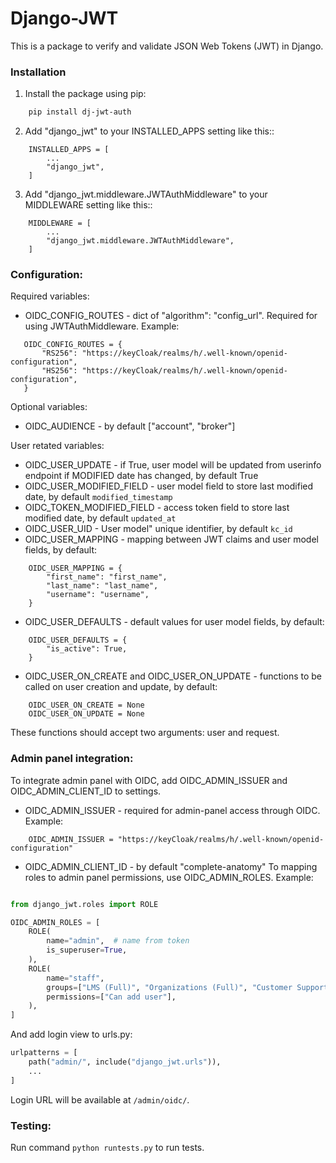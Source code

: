 # Django-JWT

This is a package to verify and validate JSON Web Tokens (JWT) in Django.

### Installation
1. Install the package using pip:
```bash
    pip install dj-jwt-auth
```

2. Add "django_jwt" to your INSTALLED_APPS setting like this::
```
    INSTALLED_APPS = [
        ...
        "django_jwt",
    ]
```

3. Add "django_jwt.middleware.JWTAuthMiddleware" to your MIDDLEWARE setting like this::
```
    MIDDLEWARE = [
        ...
        "django_jwt.middleware.JWTAuthMiddleware",
    ]
```

### Configuration:
Required variables:
- OIDC_CONFIG_ROUTES - dict of "algorithm": "config_url". Required for using JWTAuthMiddleware. Example: 
```
   OIDC_CONFIG_ROUTES = {
       "RS256": "https://keyCloak/realms/h/.well-known/openid-configuration",
       "HS256": "https://keyCloak/realms/h/.well-known/openid-configuration",
   } 
```
Optional variables:
- OIDC_AUDIENCE - by default ["account", "broker"]

User retated variables:
- OIDC_USER_UPDATE - if True, user model will be updated from userinfo endpoint if MODIFIED date has changed, by default True
- OIDC_USER_MODIFIED_FIELD - user model field to store last modified date, by default `modified_timestamp`
- OIDC_TOKEN_MODIFIED_FIELD - access token field to store last modified date, by default `updated_at`
- OIDC_USER_UID - User model" unique identifier, by default `kc_id`
- OIDC_USER_MAPPING - mapping between JWT claims and user model fields, by default:
```
    OIDC_USER_MAPPING = {
        "first_name": "first_name",
        "last_name": "last_name",
        "username": "username",
    }
```
- OIDC_USER_DEFAULTS - default values for user model fields, by default:
```
    OIDC_USER_DEFAULTS = {
        "is_active": True,
    }
```

- OIDC_USER_ON_CREATE and OIDC_USER_ON_UPDATE - functions to be called on user creation and update, by default:
```
    OIDC_USER_ON_CREATE = None
    OIDC_USER_ON_UPDATE = None
```
These functions should accept two arguments: user and request.

### Admin panel integration:
To integrate admin panel with OIDC, add OIDC_ADMIN_ISSUER and OIDC_ADMIN_CLIENT_ID to settings.
- OIDC_ADMIN_ISSUER - required for admin-panel access through OIDC. Example: 
```
    OIDC_ADMIN_ISSUER = "https://keyCloak/realms/h/.well-known/openid-configuration"
```
- OIDC_ADMIN_CLIENT_ID - by default "complete-anatomy"
To mapping roles to admin panel permissions, use OIDC_ADMIN_ROLES. Example:

```python

from django_jwt.roles import ROLE

OIDC_ADMIN_ROLES = [
    ROLE(
        name="admin",  # name from token
        is_superuser=True,
    ),
    ROLE(
        name="staff",
        groups=["LMS (Full)", "Organizations (Full)", "Customer Support (Full)"],
        permissions=["Can add user"],
    ),
]
```
And add login view to urls.py:
```python
urlpatterns = [
    path("admin/", include("django_jwt.urls")),
    ...
]
```
Login URL will be available at `/admin/oidc/`.

### Testing:
Run command `python runtests.py` to run tests.